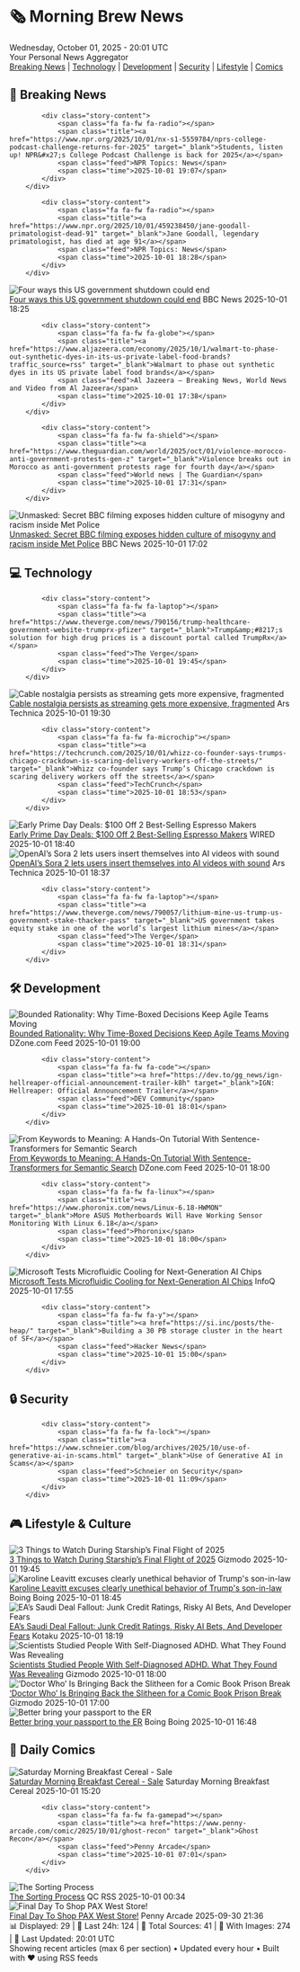 <!-- Processing 54 RSS feeds at 2025-10-01 20:01:30 UTC -->
<!-- Processing: Saturday Morning Breakfast Cereal -->
<!-- Processing: Garfield -->
<!-- Processing: BBC World News -->
<!-- Processing: NPR News -->
<!-- Processing: Reuters Top News -->
<!-- Processing: Reuters World News -->
<!-- Processing: The Verge -->
<!-- Processing: Ars Technica -->
<!-- Processing: WIRED -->
<!-- Processing: Slashdot -->
<!-- Processing: Phoronix Linux News -->
<!-- Processing: It's FOSS -->
<!-- Error processing https://itsfoss.com/rss/: The read operation timed out -->
<!-- Processing: OMG! Ubuntu -->
<!-- Processing: DistroWatch -->
<!-- Processing: Linux.com -->
<!-- Processing: Ubuntu Blog -->
<!-- Processing: InfoQ -->
<!-- Processing: DZone -->
<!-- Processing: Martin Fowler -->
<!-- Processing: Coding Horror -->
<!-- Processing: Gizmodo -->
<!-- Processing: Boing Boing -->
<!-- Processing: Krebs on Security -->
<!-- Generated 9 new posts out of 23 feeds processed -->
<div class="newspaper-header">
    <h1 class="newspaper-title">🗞️ Morning Brew News</h1>
    <div class="newspaper-date">Wednesday, October 01, 2025 - 20:01 UTC</div>
    <div class="newspaper-subtitle">Your Personal News Aggregator</div>
</div>

<div class="newspaper-nav">
    <a href="#breaking">Breaking News</a> |
    <a href="#tech">Technology</a> |
    <a href="#dev">Development</a> |
    <a href="#security">Security</a> |
    <a href="#lifestyle">Lifestyle</a> |
    <a href="#webcomics">Comics</a>
</div>

<div class="news-section breaking-news" id="breaking">
<h2 class="section-header">🚨 Breaking News</h2>
<div class="stories-container">
<div class="story">
            
            <div class="story-content">
                <span class="fa fa-fw fa-radio"></span>
                <span class="title"><a href="https://www.npr.org/2025/10/01/nx-s1-5559784/nprs-college-podcast-challenge-returns-for-2025" target="_blank">Students, listen up! NPR&#x27;s College Podcast Challenge is back for 2025</a></span>
                <span class="feed">NPR Topics: News</span>
                <span class="time">2025-10-01 19:07</span>
            </div>
        </div>
<div class="story">
            
            <div class="story-content">
                <span class="fa fa-fw fa-radio"></span>
                <span class="title"><a href="https://www.npr.org/2025/10/01/459238450/jane-goodall-primatologist-dead-91" target="_blank">Jane Goodall, legendary primatologist, has died at age 91</a></span>
                <span class="feed">NPR Topics: News</span>
                <span class="time">2025-10-01 18:28</span>
            </div>
        </div>
<div class="story">
            <img src="https://ichef.bbci.co.uk/ace/standard/240/cpsprodpb/843d/live/f62328b0-9ef9-11f0-92db-77261a15b9d2.jpg" alt="Four ways this US government shutdown could end" class="story-image" loading="lazy" onerror="this.style.display='none'">
            <div class="story-content">
                <span class="fa fa-fw fa-earth-americas"></span>
                <span class="title"><a href="https://www.bbc.com/news/articles/cdr6pnky7vyo?at_medium=RSS&at_campaign=rss" target="_blank">Four ways this US government shutdown could end</a></span>
                <span class="feed">BBC News</span>
                <span class="time">2025-10-01 18:25</span>
            </div>
        </div>
<div class="story">
            
            <div class="story-content">
                <span class="fa fa-fw fa-globe"></span>
                <span class="title"><a href="https://www.aljazeera.com/economy/2025/10/1/walmart-to-phase-out-synthetic-dyes-in-its-us-private-label-food-brands?traffic_source=rss" target="_blank">Walmart to phase out synthetic dyes in its US private label food brands</a></span>
                <span class="feed">Al Jazeera – Breaking News, World News and Video from Al Jazeera</span>
                <span class="time">2025-10-01 17:38</span>
            </div>
        </div>
<div class="story">
            
            <div class="story-content">
                <span class="fa fa-fw fa-shield"></span>
                <span class="title"><a href="https://www.theguardian.com/world/2025/oct/01/violence-morocco-anti-government-protests-gen-z" target="_blank">Violence breaks out in Morocco as anti-government protests rage for fourth day</a></span>
                <span class="feed">World news | The Guardian</span>
                <span class="time">2025-10-01 17:31</span>
            </div>
        </div>
<div class="story">
            <img src="https://ichef.bbci.co.uk/ace/standard/240/cpsprodpb/9468/live/a737deb0-9ed3-11f0-928c-71dbb8619e94.jpg" alt="Unmasked: Secret BBC filming exposes hidden culture of misogyny and racism inside Met Police" class="story-image" loading="lazy" onerror="this.style.display='none'">
            <div class="story-content">
                <span class="fa fa-fw fa-flag"></span>
                <span class="title"><a href="https://www.bbc.com/news/articles/cvgq06d44jyo?at_medium=RSS&at_campaign=rss" target="_blank">Unmasked: Secret BBC filming exposes hidden culture of misogyny and racism inside Met Police</a></span>
                <span class="feed">BBC News</span>
                <span class="time">2025-10-01 17:02</span>
            </div>
        </div>
</div>
</div>
<div class="news-section tech-news" id="tech">
<h2 class="section-header">💻 Technology</h2>
<div class="stories-container">
<div class="story">
            
            <div class="story-content">
                <span class="fa fa-fw fa-laptop"></span>
                <span class="title"><a href="https://www.theverge.com/news/790156/trump-healthcare-government-website-trumprx-pfizer" target="_blank">Trump&amp;#8217;s solution for high drug prices is a discount portal called TrumpRx</a></span>
                <span class="feed">The Verge</span>
                <span class="time">2025-10-01 19:45</span>
            </div>
        </div>
<div class="story">
            <img src="https://cdn.arstechnica.net/wp-content/uploads/2025/10/GettyImages-1365874365-500x500.jpg" alt="Cable nostalgia persists as streaming gets more expensive, fragmented" class="story-image" loading="lazy" onerror="this.style.display='none'">
            <div class="story-content">
                <span class="fa fa-fw fa-cog"></span>
                <span class="title"><a href="https://arstechnica.com/gadgets/2025/10/cable-nostalgia-lives-on-as-streaming-gets-more-expensive-fragmented/" target="_blank">Cable nostalgia persists as streaming gets more expensive, fragmented</a></span>
                <span class="feed">Ars Technica</span>
                <span class="time">2025-10-01 19:30</span>
            </div>
        </div>
<div class="story">
            
            <div class="story-content">
                <span class="fa fa-fw fa-microchip"></span>
                <span class="title"><a href="https://techcrunch.com/2025/10/01/whizz-co-founder-says-trumps-chicago-crackdown-is-scaring-delivery-workers-off-the-streets/" target="_blank">Whizz co-founder says Trump’s Chicago crackdown is scaring delivery workers off the streets</a></span>
                <span class="feed">TechCrunch</span>
                <span class="time">2025-10-01 18:53</span>
            </div>
        </div>
<div class="story">
            <img src="https://media.wired.com/photos/677ee1ad567f132eb9e5f851/master/pass/Ninja-Luxe-Cafe-Premier-Series-Espresso-Machine-Drip-Coffee-Maker-and-Cold-Brew-Machine-Abstract-Background-012025-SOURCE-Ninja.jpg" alt="Early Prime Day Deals: $100 Off 2 Best-Selling Espresso Makers" class="story-image" loading="lazy" onerror="this.style.display='none'">
            <div class="story-content">
                <span class="fa fa-fw fa-bolt"></span>
                <span class="title"><a href="https://www.wired.com/story/barista-express-ninja-cafe-luxe-early-prime-day-deals/" target="_blank">Early Prime Day Deals: $100 Off 2 Best-Selling Espresso Makers</a></span>
                <span class="feed">WIRED</span>
                <span class="time">2025-10-01 18:40</span>
            </div>
        </div>
<div class="story">
            <img src="https://cdn.arstechnica.net/wp-content/uploads/2025/10/fake_altman-500x500.jpg" alt="OpenAI’s Sora 2 lets users insert themselves into AI videos with sound" class="story-image" loading="lazy" onerror="this.style.display='none'">
            <div class="story-content">
                <span class="fa fa-fw fa-cog"></span>
                <span class="title"><a href="https://arstechnica.com/ai/2025/10/openais-sora-2-lets-users-insert-themselves-into-ai-videos-with-sound/" target="_blank">OpenAI’s Sora 2 lets users insert themselves into AI videos with sound</a></span>
                <span class="feed">Ars Technica</span>
                <span class="time">2025-10-01 18:37</span>
            </div>
        </div>
<div class="story">
            
            <div class="story-content">
                <span class="fa fa-fw fa-laptop"></span>
                <span class="title"><a href="https://www.theverge.com/news/790057/lithium-mine-us-trump-us-government-stake-thacker-pass" target="_blank">US government takes equity stake in one of the world’s largest lithium mines</a></span>
                <span class="feed">The Verge</span>
                <span class="time">2025-10-01 18:31</span>
            </div>
        </div>
</div>
</div>
<div class="news-section dev-news" id="dev">
<h2 class="section-header">🛠️ Development</h2>
<div class="stories-container">
<div class="story">
            <img src="https://dz2cdn1.dzone.com/thumbnail?fid=18669327&w=600" alt="Bounded Rationality: Why Time-Boxed Decisions Keep Agile Teams Moving" class="story-image" loading="lazy" onerror="this.style.display='none'">
            <div class="story-content">
                <span class="fa fa-fw fa-newspaper"></span>
                <span class="title"><a href="https://dzone.com/articles/time-boxed-decisions-in-agile-teams" target="_blank">Bounded Rationality: Why Time-Boxed Decisions Keep Agile Teams Moving</a></span>
                <span class="feed">DZone.com Feed</span>
                <span class="time">2025-10-01 19:00</span>
            </div>
        </div>
<div class="story">
            
            <div class="story-content">
                <span class="fa fa-fw fa-code"></span>
                <span class="title"><a href="https://dev.to/gg_news/ign-hellreaper-official-announcement-trailer-k8h" target="_blank">IGN: Hellreaper: Official Announcement Trailer</a></span>
                <span class="feed">DEV Community</span>
                <span class="time">2025-10-01 18:01</span>
            </div>
        </div>
<div class="story">
            <img src="https://dz2cdn1.dzone.com/thumbnail?fid=18669319&w=600" alt="From Keywords to Meaning: A Hands-On Tutorial With Sentence-Transformers for Semantic Search" class="story-image" loading="lazy" onerror="this.style.display='none'">
            <div class="story-content">
                <span class="fa fa-fw fa-newspaper"></span>
                <span class="title"><a href="https://dzone.com/articles/sentence-transformers-semantic-search-tutorial" target="_blank">From Keywords to Meaning: A Hands-On Tutorial With Sentence-Transformers for Semantic Search</a></span>
                <span class="feed">DZone.com Feed</span>
                <span class="time">2025-10-01 18:00</span>
            </div>
        </div>
<div class="story">
            
            <div class="story-content">
                <span class="fa fa-fw fa-linux"></span>
                <span class="title"><a href="https://www.phoronix.com/news/Linux-6.18-HWMON" target="_blank">More ASUS Motherboards Will Have Working Sensor Monitoring With Linux 6.18</a></span>
                <span class="feed">Phoronix</span>
                <span class="time">2025-10-01 18:00</span>
            </div>
        </div>
<div class="story">
            <img src="https://res.infoq.com/news/2025/10/microsoft-ai-chips/en/headerimage/generatedHeaderImage-1759340332590.jpg" alt="Microsoft Tests Microfluidic Cooling for Next-Generation AI Chips" class="story-image" loading="lazy" onerror="this.style.display='none'">
            <div class="story-content">
                <span class="fa fa-fw fa-info-circle"></span>
                <span class="title"><a href="https://www.infoq.com/news/2025/10/microsoft-ai-chips/?utm_campaign=infoq_content&utm_source=infoq&utm_medium=feed&utm_term=global" target="_blank">Microsoft Tests Microfluidic Cooling for Next-Generation AI Chips</a></span>
                <span class="feed">InfoQ</span>
                <span class="time">2025-10-01 17:55</span>
            </div>
        </div>
<div class="story">
            
            <div class="story-content">
                <span class="fa fa-fw fa-y"></span>
                <span class="title"><a href="https://si.inc/posts/the-heap/" target="_blank">Building a 30 PB storage cluster in the heart of SF</a></span>
                <span class="feed">Hacker News</span>
                <span class="time">2025-10-01 15:00</span>
            </div>
        </div>
</div>
</div>
<div class="news-section security-news" id="security">
<h2 class="section-header">🔒 Security</h2>
<div class="stories-container">
<div class="story">
            
            <div class="story-content">
                <span class="fa fa-fw fa-lock"></span>
                <span class="title"><a href="https://www.schneier.com/blog/archives/2025/10/use-of-generative-ai-in-scams.html" target="_blank">Use of Generative AI in Scams</a></span>
                <span class="feed">Schneier on Security</span>
                <span class="time">2025-10-01 11:09</span>
            </div>
        </div>
</div>
</div>
<div class="news-section lifestyle-news" id="lifestyle">
<h2 class="section-header">🎮 Lifestyle & Culture</h2>
<div class="stories-container">
<div class="story">
            <img src="https://gizmodo.com/app/uploads/2025/08/starship-flight-10-pre-launch-1280x853.jpeg" alt="3 Things to Watch During Starship’s Final Flight of 2025" class="story-image" loading="lazy" onerror="this.style.display='none'">
            <div class="story-content">
                <span class="fa fa-fw fa-computer"></span>
                <span class="title"><a href="https://gizmodo.com/3-things-to-watch-during-starships-final-flight-of-2025-2000666387" target="_blank">3 Things to Watch During Starship’s Final Flight of 2025</a></span>
                <span class="feed">Gizmodo</span>
                <span class="time">2025-10-01 19:45</span>
            </div>
        </div>
<div class="story">
            <img src="https://i0.wp.com/boingboing.net/wp-content/uploads/2025/02/Leavitt-1.jpeg?fit=1080%2C592&amp;quality=60&amp;ssl=1" alt="Karoline Leavitt excuses clearly unethical behavior of Trump&#x27;s son-in-law" class="story-image" loading="lazy" onerror="this.style.display='none'">
            <div class="story-content">
                <span class="fa fa-fw fa-arrow-right"></span>
                <span class="title"><a href="https://boingboing.net/2025/10/01/karoline-leavitt-excuses-clearly-unethical-behavior-of-trumps-son-in-law.html" target="_blank">Karoline Leavitt excuses clearly unethical behavior of Trump&#x27;s son-in-law</a></span>
                <span class="feed">Boing Boing</span>
                <span class="time">2025-10-01 18:45</span>
            </div>
        </div>
<div class="story">
            <img src="https://kotaku.com/app/uploads/2022/04/1dc6a08d7cbf9c26f138f24d0eedf7b6.jpg" alt="EA’s Saudi Deal Fallout: Junk Credit Ratings, Risky AI Bets, And Developer Fears" class="story-image" loading="lazy" onerror="this.style.display='none'">
            <div class="story-content">
                <span class="fa fa-fw fa-gamepad"></span>
                <span class="title"><a href="https://kotaku.com/ea-saudi-bioware-ai-lgbtq-debt-junk-bond-2000630647" target="_blank">EA’s Saudi Deal Fallout: Junk Credit Ratings, Risky AI Bets, And Developer Fears</a></span>
                <span class="feed">Kotaku</span>
                <span class="time">2025-10-01 18:19</span>
            </div>
        </div>
<div class="story">
            <img src="https://gizmodo.com/app/uploads/2025/10/reddit-adhd-1280x827.jpg" alt="Scientists Studied People With Self-Diagnosed ADHD. What They Found Was Revealing" class="story-image" loading="lazy" onerror="this.style.display='none'">
            <div class="story-content">
                <span class="fa fa-fw fa-computer"></span>
                <span class="title"><a href="https://gizmodo.com/scientists-studied-people-with-self-diagnosed-adhd-what-they-found-was-revealing-2000666179" target="_blank">Scientists Studied People With Self-Diagnosed ADHD. What They Found Was Revealing</a></span>
                <span class="feed">Gizmodo</span>
                <span class="time">2025-10-01 18:00</span>
            </div>
        </div>
<div class="story">
            <img src="https://gizmodo.com/app/uploads/2025/10/Doctor-Who-the-Prison-Paradox-Preview-Titan-Comics-1280x853.jpg" alt="‘Doctor Who’ Is Bringing Back the Slitheen for a Comic Book Prison Break" class="story-image" loading="lazy" onerror="this.style.display='none'">
            <div class="story-content">
                <span class="fa fa-fw fa-computer"></span>
                <span class="title"><a href="https://gizmodo.com/doctor-who-prison-paradox-preview-15th-doctor-belindra-slitheen-2000666217" target="_blank">‘Doctor Who’ Is Bringing Back the Slitheen for a Comic Book Prison Break</a></span>
                <span class="feed">Gizmodo</span>
                <span class="time">2025-10-01 17:00</span>
            </div>
        </div>
<div class="story">
            <img src="https://i0.wp.com/boingboing.net/wp-content/uploads/2025/08/vance.jpg?fit=1200%2C839&amp;quality=60&amp;ssl=1" alt="Better bring your passport to the ER" class="story-image" loading="lazy" onerror="this.style.display='none'">
            <div class="story-content">
                <span class="fa fa-fw fa-arrow-right"></span>
                <span class="title"><a href="https://boingboing.net/2025/10/01/better-bring-your-passport-to-the-er.html" target="_blank">Better bring your passport to the ER</a></span>
                <span class="feed">Boing Boing</span>
                <span class="time">2025-10-01 16:48</span>
            </div>
        </div>
</div>
</div>
<div class="news-section webcomics-section" id="webcomics">
<h2 class="section-header">🎨 Daily Comics</h2>
<div class="stories-container">
<div class="story">
            <img src="https://www.smbc-comics.com/comics/1758853017-20251001.png" alt="Saturday Morning Breakfast Cereal - Sale" class="story-image" loading="lazy" onerror="this.style.display='none'">
            <div class="story-content">
                <span class="fa fa-fw fa-smile"></span>
                <span class="title"><a href="https://www.smbc-comics.com/comic/sale-2" target="_blank">Saturday Morning Breakfast Cereal - Sale</a></span>
                <span class="feed">Saturday Morning Breakfast Cereal</span>
                <span class="time">2025-10-01 15:20</span>
            </div>
        </div>
<div class="story">
            
            <div class="story-content">
                <span class="fa fa-fw fa-gamepad"></span>
                <span class="title"><a href="https://www.penny-arcade.com/comic/2025/10/01/ghost-recon" target="_blank">Ghost Recon</a></span>
                <span class="feed">Penny Arcade</span>
                <span class="time">2025-10-01 07:01</span>
            </div>
        </div>
<div class="story">
            <img src="http://www.questionablecontent.net/comics/5669.png" alt="The Sorting Process" class="story-image" loading="lazy" onerror="this.style.display='none'">
            <div class="story-content">
                <span class="fa fa-fw fa-music"></span>
                <span class="title"><a href="http://questionablecontent.net/view.php?comic=5669" target="_blank">The Sorting Process</a></span>
                <span class="feed">QC RSS</span>
                <span class="time">2025-10-01 00:34</span>
            </div>
        </div>
<div class="story">
            <img src="https://cdn.shopify.com/s/files/1/0042/9942/files/pax_west_2025_collection_hero_desktop.png" alt="Final Day To Shop PAX West Store!" class="story-image" loading="lazy" onerror="this.style.display='none'">
            <div class="story-content">
                <span class="fa fa-fw fa-gamepad"></span>
                <span class="title"><a href="https://www.penny-arcade.com/news/post/2025/09/30/final-day-to-shop-pax-west-store" target="_blank">Final Day To Shop PAX West Store!</a></span>
                <span class="feed">Penny Arcade</span>
                <span class="time">2025-09-30 21:36</span>
            </div>
        </div>
</div>
</div>

<div class="newspaper-footer">
    <div class="stats">
        📊 Displayed: 29 | 📅 Last 24h: 124 | 📡 Total Sources: 41 | 📸 With Images: 274 |
        🔄 Last Updated: 20:01 UTC
    </div>
    <div class="footer-note">
        Showing recent articles (max 6 per section) • Updated every hour • Built with ❤️ using RSS feeds
    </div>
</div>
